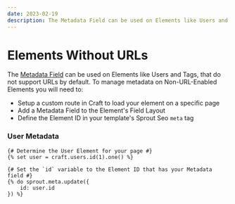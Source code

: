 ```yaml
---
date: 2023-02-19
description: The Metadata Field can be used on Elements like Users and Tags, that do not support URLs by default.
---
```


# Elements Without URLs

The [Metadata Field](./element-metadata-field.md) can be used on Elements like Users and Tags, that do not support URLs by default. To manage metadata on Non-URL-Enabled Elements you will need to:

- Setup a custom route in Craft to load your element on a specific page
- Add a Metadata Field to the Element's Field Layout
- Define the Element ID in your template's Sprout Seo `meta` tag

### User Metadata

``` twig
{# Determine the User Element for your page #}
{% set user = craft.users.id(1).one() %}

{# Set the `id` variable to the Element ID that has your Metadata field #}
{% do sprout.meta.update({
    id: user.id
}) %}
```
